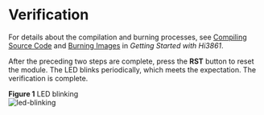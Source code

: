 # Verification<a name="EN-US_TOPIC_0000001054370931"></a>

For details about the compilation and burning processes, see  [Compiling Source Code](../quick-start/developing-the-first-example-program-running-on-hi3861.md)  and  [Burning Images](../quick-start/developing-the-first-example-program-running-on-hi3861.md)  in  _Getting Started with Hi3861_.

After the preceding two steps are complete, press the  **RST**  button to reset the module. The LED blinks periodically, which meets the expectation. The verification is complete.

**Figure  1**  LED blinking<a name="fig20768175218527"></a>  
![](figures/led-blinking.gif "led-blinking")


